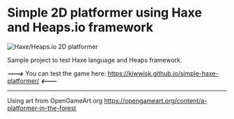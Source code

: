 # Simple 2D platformer using Haxe and Heaps.io framework

![Haxe/Heaps.io 2D platformer](https://imgur.com/download/376Ypxt/Simple%202D%20platformer%20prototype%20using%20Haxe%20and%20Heaps.io)

Sample project to test Haxe language and Heaps framework.

***--->*** You can test the game here: https://kiwwisk.github.io/simple-haxe-platformer/ ***<---***

---

Using art from OpenGameArt.org https://opengameart.org/content/a-platformer-in-the-forest
